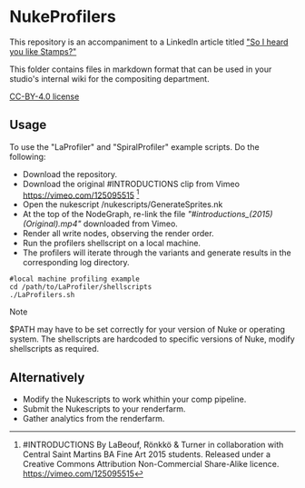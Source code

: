 # NukeProfilers

This repository is an accompaniment to a LinkedIn article titled ["So I heard you like Stamps?"](http://link.to.article)

This folder contains files in markdown format that can be used in your studio's internal wiki for the compositing department.

[CC-BY-4.0 license](../LICENSE)

## Usage

To use the "LaProfiler" and "SpiralProfiler" example scripts. Do the following:

- Download the repository.
- Download the original #INTRODUCTIONS clip from Vimeo https://vimeo.com/125095515 [^1]
- Open the nukescript /nukescripts/GenerateSprites.nk
- At the top of the NodeGraph, re-link the file *"#introductions_(2015) (Original).mp4"* downloaded from Vimeo.
- Render all write nodes, observing the render order.
- Run the profilers shellscript on a local machine.
- The profilers will iterate through the variants and generate results in the corresponding log directory.
```
#local machine profiling example
cd /path/to/LaProfiler/shellscripts
./LaProfilers.sh
```
> [!NOTE]
> $PATH may have to be set correctly for your version of Nuke or operating system. The shellscripts are hardcoded to specific versions of Nuke, modify shellscripts as required.

## Alternatively 
- Modify the Nukescripts to work whithin your comp pipeline.
- Submit the Nukescripts to your renderfarm.
- Gather analytics from the renderfarm.

[^1]: #INTRODUCTIONS 
  By LaBeouf, Rönkkö & Turner in collaboration with Central Saint Martins BA Fine Art 2015 students. Released under a Creative Commons Attribution Non-Commercial Share-Alike licence. https://vimeo.com/125095515
